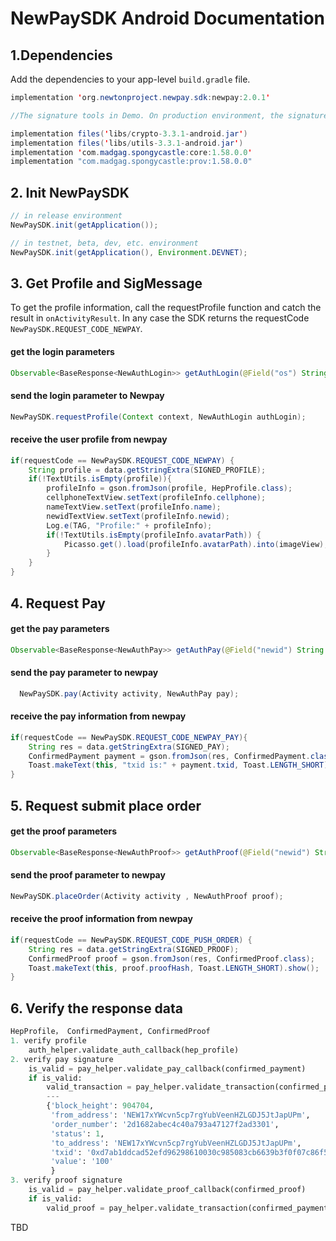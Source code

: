 # NewPaySDK Android Documentation

## 1.Dependencies

Add the dependencies to your app-level `build.gradle` file.

```java
implementation 'org.newtonproject.newpay.sdk:newpay:2.0.1'

//The signature tools in Demo. On production environment, the signature information must be from server.

implementation files('libs/crypto-3.3.1-android.jar')
implementation files('libs/utils-3.3.1-android.jar')
implementation 'com.madgag.spongycastle:core:1.58.0.0'
implementation "com.madgag.spongycastle:prov:1.58.0.0"
```

## 2. Init NewPaySDK

```java
// in release environment
NewPaySDK.init(getApplication());

// in testnet, beta, dev, etc. environment
NewPaySDK.init(getApplication(), Environment.DEVNET);
```

## 3. Get Profile and SigMessage

To get the profile information, call the requestProfile function and catch the result in `onActivityResult`.
In any case the SDK returns the requestCode `NewPaySDK.REQUEST_CODE_NEWPAY`.

#### get the login parameters
```java
Observable<BaseResponse<NewAuthLogin>> getAuthLogin(@Field("os") String os);
```

#### send the login parameter to Newpay
```java
NewPaySDK.requestProfile(Context context, NewAuthLogin authLogin);
```

#### receive the user profile from newpay
```java
if(requestCode == NewPaySDK.REQUEST_CODE_NEWPAY) {
    String profile = data.getStringExtra(SIGNED_PROFILE);
    if(!TextUtils.isEmpty(profile)){
        profileInfo = gson.fromJson(profile, HepProfile.class);
        cellphoneTextView.setText(profileInfo.cellphone);
        nameTextView.setText(profileInfo.name);
        newidTextView.setText(profileInfo.newid);
        Log.e(TAG, "Profile:" + profileInfo);
        if(!TextUtils.isEmpty(profileInfo.avatarPath)) {
            Picasso.get().load(profileInfo.avatarPath).into(imageView);
        }
    }
}
```

## 4. Request Pay

#### get the pay parameters
```java
Observable<BaseResponse<NewAuthPay>> getAuthPay(@Field("newid") String newid, @Field("os") String os);
```

#### send the pay parameter to newpay
```java
  NewPaySDK.pay(Activity activity, NewAuthPay pay);
```

#### receive the pay information from newpay
```java
if(requestCode == NewPaySDK.REQUEST_CODE_NEWPAY_PAY){
    String res = data.getStringExtra(SIGNED_PAY);
    ConfirmedPayment payment = gson.fromJson(res, ConfirmedPayment.class);
    Toast.makeText(this, "txid is:" + payment.txid, Toast.LENGTH_SHORT).show();
}

```
## 5. Request submit place order

#### get the proof parameters
```java
Observable<BaseResponse<NewAuthProof>> getAuthProof(@Field("newid") String newid, @Field("os") String os);
```

#### send the proof parameter to newpay
``` java
NewPaySDK.placeOrder(Activity activity , NewAuthProof proof);
```

#### receive the proof information from newpay
```java
if(requestCode == NewPaySDK.REQUEST_CODE_PUSH_ORDER) {
    String res = data.getStringExtra(SIGNED_PROOF);
    ConfirmedProof proof = gson.fromJson(res, ConfirmedProof.class);
    Toast.makeText(this, proof.proofHash, Toast.LENGTH_SHORT).show();
}
```

## 6. Verify the response data
``` python
HepProfile， ConfirmedPayment, ConfirmedProof
1. verify profile
    auth_helper.validate_auth_callback(hep_profile)
2. verify pay signature
    is_valid = pay_helper.validate_pay_callback(confirmed_payment)
    if is_valid:
        valid_transaction = pay_helper.validate_transaction(confirmed_payment.txid)
        ---
        {'block_height': 904704,
         'from_address': 'NEW17xYWcvn5cp7rgYubVeenHZLGDJ5JtJapUPm',
         'order_number': '2d1682abec4c40a793a47127f2ad3301',
         'status': 1,
         'to_address': 'NEW17xYWcvn5cp7rgYubVeenHZLGDJ5JtJapUPm',
         'txid': '0xd7ab1ddcad52efd96298610030c985083cb6639b3f0f07c86f51ea7845a61237',
         'value': '100'
         }
3. verify proof signature
    is_valid = pay_helper.validate_proof_callback(confirmed_proof)
    if is_valid:
        valid_proof = pay_helper.validate_transaction(confirmed_payment.txid)

```
TBD
